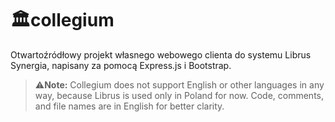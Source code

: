 # 🏛️collegium

Otwartoźródłowy projekt własnego webowego clienta do systemu Librus Synergia, napisany za pomocą Express.js i Bootstrap.
> ⚠️**Note:** Collegium does not support English or other languages in
> any way, because Librus is used only in Poland for now. Code, comments, and
> file names are in English for better clarity.